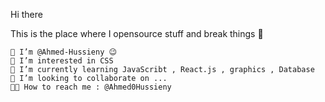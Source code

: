 

<!---
Ahmed-Hussieny/Ahmed-Hussieny is a ✨ special ✨ repository because its `README.md` (this file) appears on your GitHub profile.
You can click the Preview link to take a look at your changes.🔭🌱💬  Ask me about anything related to Javascript/Typescript/Python or Angular/React/Express/Flask
    📫  How to reach me: @Ahmed0Hussieny or fosstodon.org/@gkr
    👨‍💻  Read more about my projects at gautamkrishnar.com
    ⚡  Fun fact: I ❤️ 🐶s and Xbox Gaming (GamerTag: GKRXtreme)
--->
Hi there

This is the place where I opensource stuff and break things 🤣

    👋 I’m @Ahmed-Hussieny 😉
    👀 I’m interested in CSS 
    🌱 I’m currently learning JavaScribt , React.js , graphics , Database
    💞️ I’m looking to collaborate on ...
    👨‍📫 How to reach me : @Ahmed0Hussieny
    
